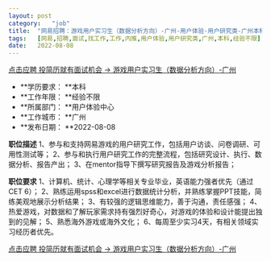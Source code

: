 ```yaml
---
layout:	post
category:	"job"
title:	"网易招聘：游戏用户实习生（数据分析方向）-广州-用户体验-用户研究类-广州本科经验不限"
tags:	[网易,招聘,面试,找工作,工作,内推,用户体验,用户研究类,广州,本科,经验不限]
date:	2022-08-08
---
```


[点击应聘 投简历就有面试机会 -> 游戏用户实习生（数据分析方向）-广州](http://mobile.bole.netease.com/bole/boleDetail?id=42093&employeeId=346f03c3cda5f04c&key=all)



- **学历要求： **本科
- **工作年限： **经验不限
- **所属部门： **用户体验中心
- **工作城市： **广州
- **发布日期： **2022-08-08



**职位描述**
1、参与和支持网易游戏的用户研究工作，包括用户访谈、问卷调研、可用性测试等；
2、参与和执行用户研究工作的完整流程，包括研究设计、执行、数据分析、报告产出；
3、在mentor指导下撰写研究报告及游戏分析报告；



**职位要求**
1、计算机、统计、心理学等相关专业毕业，英语能力强者优先（通过CET 6）；
2、熟练运用spss和excel进行数据统计分析，并熟练掌握PPT技能，简练美观地展示分析结果；
3、有较强的逻辑思维能力，善于沟通，责任感强；
4、热爱游戏，对数据和了解玩家需求持有强烈好奇心，对游戏的体验和设计能提出独到的见解；
5、熟悉海外游戏或海外文化；
6、每周至少实习4天，有相关领域实习经历者优先。



[点击应聘 投简历就有面试机会 -> 游戏用户实习生（数据分析方向）-广州](http://mobile.bole.netease.com/bole/boleDetail?id=42093&employeeId=346f03c3cda5f04c&key=all)